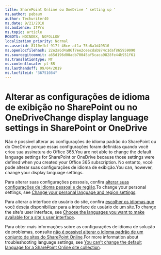 ```yaml
---
title: SharePoint Online ou OneDrive ' setting up '
ms.author: pebaum
author: Techwriter40
ms.date: 9/21/2018
ms.audience: ITPro
ms.topic: article
ROBOTS: NOINDEX, NOFOLLOW
localization_priority: Normal
ms.assetid: 8110efbf-917f-46ce-af1a-75a8a1d49510
ms.openlocfilehash: 22e2a6d4a86f7ee2ceecdab874c1daf865959090
ms.sourcegitcommit: a65d196d00adb70045af5caca9828fe44b951f61
ms.translationtype: MT
ms.contentlocale: pt-BR
ms.lasthandoff: 09/04/2019
ms.locfileid: "36751084"
---
```

# <a name="change-display-language-settings-in-sharepoint-or-onedrive"></a><span data-ttu-id="d868f-102">Alterar as configurações de idioma de exibição no SharePoint ou no OneDrive</span><span class="sxs-lookup"><span data-stu-id="d868f-102">Change display language settings in SharePoint or OneDrive</span></span> 

<span data-ttu-id="d868f-103">Não é possível alterar as configurações de idioma padrão do SharePoint ou do OneDrive porque essas configurações foram definidas quando você criou sua assinatura do Office 365.</span><span class="sxs-lookup"><span data-stu-id="d868f-103">You are not able to change the default language settings for SharePoint or OneDrive because those settings were defined when you created your Office 365 subscription.</span></span> <span data-ttu-id="d868f-104">No entanto, você pode alterar suas configurações de idioma de exibição.</span><span class="sxs-lookup"><span data-stu-id="d868f-104">You can, however, change your display language settings.</span></span>

<span data-ttu-id="d868f-105">Para alterar suas configurações pessoais, confira [alterar suas configurações de idioma pessoal e de região](https://support.office.com/article/Change-your-personal-language-and-region-settings-caa1fccc-bcdb-42f3-9e5b-45957647ffd7).</span><span class="sxs-lookup"><span data-stu-id="d868f-105">To change your personal settings, see  [Change your personal language and region settings](https://support.office.com/article/Change-your-personal-language-and-region-settings-caa1fccc-bcdb-42f3-9e5b-45957647ffd7).</span></span>

<span data-ttu-id="d868f-106">Para alterar a interface de usuário do site, confira [escolher os idiomas que você deseja disponibilizar para a interface de usuário de um site](https://support.office.com/article/choose-the-languages-you-want-to-make-available-for-a-site-s-user-interface-16d3a83c-05ab-4b50-8fbb-ff576a3351e8).</span><span class="sxs-lookup"><span data-stu-id="d868f-106">To change the site's user interface, see [Choose the languages you want to make available for a site's user interface](https://support.office.com/article/choose-the-languages-you-want-to-make-available-for-a-site-s-user-interface-16d3a83c-05ab-4b50-8fbb-ff576a3351e8).</span></span>

<span data-ttu-id="d868f-107">Para obter mais informações sobre as configurações de idioma de solução de problemas, consulte [não é possível alterar o idioma padrão de um conjunto de sites do SharePoint Online](https://docs.microsoft.com/sharepoint/support/sites/change-default-language-site-collection).</span><span class="sxs-lookup"><span data-stu-id="d868f-107">For more information about troubleshooting language settings, see [You can't change the default language for a SharePoint Online site collection](https://docs.microsoft.com/sharepoint/support/sites/change-default-language-site-collection).</span></span>

